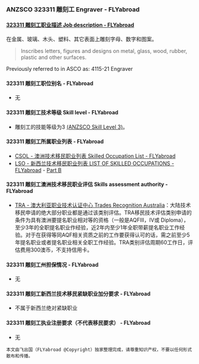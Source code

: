 ### ANZSCO 323311 雕刻工 Engraver - FLYabroad ###

#### [323311 雕刻工职业描述 Job description - FLYabroad](http://www.flyabroadvisa.com/anzsco/3233.html#323311)

在金属、玻璃、木头、塑料、其它表面上雕刻字母、数字和图案。 

> Inscribes letters, figures and designs on metal, glass, wood, rubber, plastic and other surfaces.

Previously referred to in ASCO as:
4115-21 Engraver

#### 323311 雕刻工职位别名 - FLYabroad
 
- 无

#### 323311 雕刻工技术等级 Skill level - FLYabroad

- 雕刻工的技能等级为3 [(ANZSCO Skill Level 3)](http://www.flyabroadvisa.com/anzsco/)。

#### 323311 雕刻工所属职业列表 - FLYabroad

- [CSOL - 澳洲技术移民职业列表 Skilled Occupation List - FLYabroad](http://www.flyabroadvisa.com/sol/)
- [LSO - 新西兰技术移民职业列表 LIST OF SKILLED OCCUPATIONS - FLYabroad](http://nz.flyabroadvisa.com/lso/) - [Part B](partb)

#### 323311 雕刻工澳洲技术移民职业评估 Skills assessment authority - FLYabroad

- [TRA - 澳大利亚职业技术认证中心 Trades Recognition Australia](http://www.flyabroadvisa.com/ass/tra.html)：大陆技术移民申请的绝大部分职业都是通过该类别评估。TRA移民技术评估类别申请的条件为具有澳洲要提名职业相对等的资格（一般是AQFIII，IV或 Diploma），至少3年的全职提名职业作经验，近2年内至少1年全职带薪提名职业工作经验。对于在获得等同AQF相关资质之前的工作要获得认可的话，需之前至少5年提名职业或者提名职业相关全职工作经验。TRA类别评估周期60工作日，评估费用300澳币，不支持信用卡。

#### 323311 雕刻工州担保情况 - FLYabroad

- 无

#### 323311 雕刻工新西兰技术移民紧缺职业加分要求 - FLYabroad

- 不属于新西兰绝对紧缺职业

#### 323311 雕刻工执业注册要求（不代表移民要求） - FLYabroad

- 无

`本文由飞出国（FLYabroad @Copyright）独家整理完成，请尊重知识产权，不要以任何形式散布和传播。`